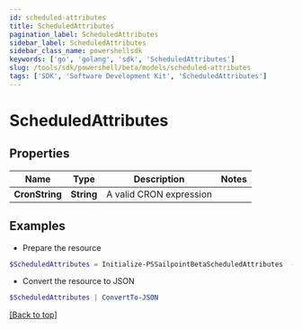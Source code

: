 ```yaml
---
id: scheduled-attributes
title: ScheduledAttributes
pagination_label: ScheduledAttributes
sidebar_label: ScheduledAttributes
sidebar_class_name: powershellsdk
keywords: ['go', 'golang', 'sdk', 'ScheduledAttributes'] 
slug: /tools/sdk/powershell/beta/models/scheduled-attributes
tags: ['SDK', 'Software Development Kit', 'ScheduledAttributes']
---
```



# ScheduledAttributes

## Properties

Name | Type | Description | Notes
------------ | ------------- | ------------- | -------------
**CronString** |  **String** | A valid CRON expression | 

## Examples

- Prepare the resource
```powershell
$ScheduledAttributes = Initialize-PSSailpointBetaScheduledAttributes  -CronString 0 * */3 */5 *
```

- Convert the resource to JSON
```powershell
$ScheduledAttributes | ConvertTo-JSON
```


[[Back to top]](#) 

